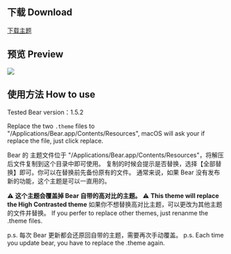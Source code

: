 ## 下载 Download

[下载主题](https://github.com/jay1803/bear-theme-sunset/archive/1.0.0.zip)

## 预览 Preview

![](hhttps://github.com/jay1803/bear-theme-sunset/raw/master/bear-theme.png)

## 使用方法 How to use

Tested Bear version：1.5.2

Replace the two `.theme` files to "/Applications/Bear.app/Contents/Resources", macOS will ask your if replace the file, just click replace.

Bear 的 主题文件位于 "/Applications/Bear.app/Contents/Resources"，将解压后文件复制到这个目录中即可使用。
复制的时候会提示是否替换，选择【全部替换】即可。你可以在替换前先备份原有的文件。
通常来说，如果 Bear 没有发布新的功能，这个主题是可以一直用的。

⚠️ **这个主题会覆盖掉 Bear 自带的高对比的主题。**
⚠️ **This theme will replace the High Contrasted theme**
如果你不想替换高对比主题，可以更改为其他主题的文件并替换。
If you perfer to replace other themes, just renanme the .theme files.

p.s. 每次 Bear 更新都会还原回自带的主题，需要再次手动覆盖。
p.s. Each time you update bear, you have to replace the .theme again.